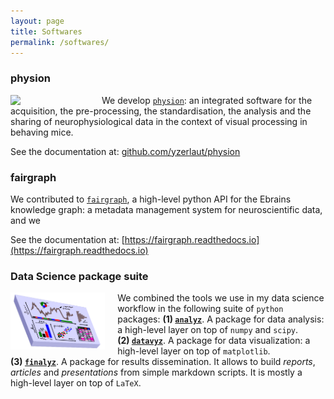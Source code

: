 ```yaml
---
layout: page
title: Softwares
permalink: /softwares/
---
```


### physion

<div><img src="https://github.com/yzerlaut/physion/raw/main/docs/icons/physion.png" width="25%" align="left" style="margin-right: 20px"></div>

We develop [`physion`](https://github.com/yzerlaut/physion): an integrated software for the acquisition, the pre-processing, the standardisation, the analysis and the sharing of neurophysiological data in the context of visual processing in behaving mice.

See the documentation at: [github.com/yzerlaut/physion](https://github.com/yzerlaut/physion)

### fairgraph

We contributed to [`fairgraph`](https://github.com/yzerlaut/fairgraph), a high-level python API for the Ebrains knowledge graph: a metadata management system for neuroscientific data, and we 

See the documentation at: [https://fairgraph.readthedocs.io](https://fairgraph.readthedocs.io)

### Data Science package suite

<div><img src="https://github.com/yzerlaut/datavyz/raw/master/docs/logo.png" alt="datavyz logo" width="30%" align="left" style="margin-right: 20px"></div>

We combined the tools we use in my data science workflow in the following suite of `python` packages:
**(1) [`analyz`](https://github.com/yzerlaut/analyz)**. A package for data analysis: a high-level layer on top of `numpy` and `scipy`.  
**(2) [`datavyz`](https://github.com/yzerlaut/datavyz)**. A package for data visualization: a high-level layer on top of `matplotlib`.  
**(3) [`finalyz`](https://github.com/yzerlaut/finalyz)**. A package for results dissemination. It allows to build *reports*, *articles* and *presentations* from simple markdown scripts. It is mostly a high-level layer on top of `LaTeX`.   
